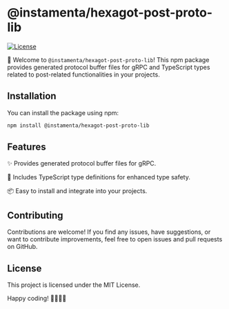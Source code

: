 # @instamenta/hexagot-post-proto-lib

[![License](https://img.shields.io/badge/license-MIT-blue.svg)](https://github.com/instamenta/hexagot-post-proto-lib/blob/master/LICENSE)

🚀 Welcome to `@instamenta/hexagot-post-proto-lib`! This npm package provides generated protocol buffer files for gRPC
and TypeScript types related to post-related functionalities in your projects.

## Installation

You can install the package using npm:

```bash
npm install @instamenta/hexagot-post-proto-lib
```

## Features

✨ Provides generated protocol buffer files for gRPC.

🎉 Includes TypeScript type definitions for enhanced type safety.

📦 Easy to install and integrate into your projects.

## Contributing

Contributions are welcome! If you find any issues, have suggestions, or want to contribute improvements, feel free to
open issues and pull requests on GitHub.

## License

This project is licensed under the MIT License.

Happy coding! 👨‍💻👩‍💻

